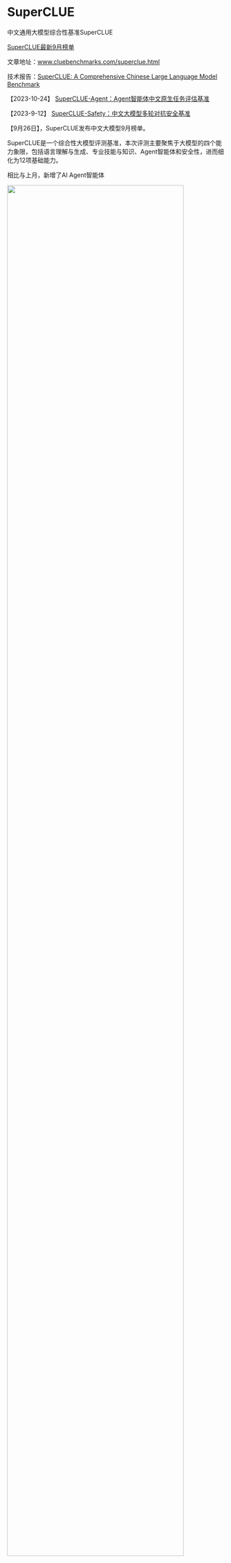 # SuperCLUE

中文通用大模型综合性基准SuperCLUE

<a href='https://www.superclueai.com' target="__blank">SuperCLUE最新9月榜单</a>

文章地址：<a href='https://www.cluebenchmarks.com/superclue.html' target="__blank">www.cluebenchmarks.com/superclue.html</a>

技术报告：<a href='https://arxiv.org/abs/2307.15020' target="__blank">SuperCLUE: A Comprehensive Chinese Large Language Model Benchmark</a>


【2023-10-24】 <a href='https://www.cluebenchmarks.com/superclue_agent.html' target="__blank">SuperCLUE-Agent：Agent智能体中文原生任务评估基准</a>


【2023-9-12】 <a href='https://github.com/CLUEbenchmark/SuperCLUE-safety' target="__blank">SuperCLUE-Safety：中文大模型多轮对抗安全基准</a>



【9月26日】，SuperCLUE发布中文大模型9月榜单。

SuperCLUE是一个综合性大模型评测基准，本次评测主要聚焦于大模型的四个能力象限，包括语言理解与生成、专业技能与知识、Agent智能体和安全性，进而细化为12项基础能力。

相比与上月，新增了AI Agent智能体

<img src="https://github.com/CLUEbenchmark/SuperCLUE/blob/main/resources/superclue_idea.jpeg"  width="90%" height="90%"></img>

### SuperCLUE能力评估结构图
<img src="https://github.com/CLUEbenchmark/SuperCLUE/blob/main/resources/category09.png"  width="60%" height="60%"></img>

### SuperCLUE多维度测评方案
<img src="https://github.com/CLUEbenchmark/SuperCLUE/blob/main/resources/r2309/superclue_mlitisystem.png"  width="90%" height="90%"></img>


### 为什么新增AI Agent智能体能力？

AI agent（智能体）是当前与大语言模型相关的前沿研究热点，拥有类似贾维斯等科幻电影中人类超级助手的能力，可以根据需求自主的完成任务。
然而，面向AI agent智能体，缺乏针对中文大模型的广泛评估。为了解决这一问题，我们在SuperCLUE新的榜单中新增了AI agent智能体能力的测评。
这个榜单将重点评估AI agent在【工具使用】和【任务规划】两个关键能力上的表现，这项工作旨在为评估中文大模型作为智能体的表现提供一个基础和可能。

### SuperCLUE总排行榜（2023年9月）

| 排名 | 模型 | 机构 | 总分 | OPEN<br/>多轮开放问题 | OPT<br/>客观题 | 许可 |
|:---:|:---:|:---:|:---:|:---:|:---:|:---:|
| - | GPT4 | OpenAI | 83.2 | 84.28 | 81.58 | 闭源 |
| - | gpt-3.5-turbo | OpenAI | 63.74 | 61.82 | 66.61 | 闭源 |
| - | Claude2 | Authropic | 62.98 | 60.57 | 66.6 | 闭源 |
| 🏅️ | SenseChat 3.0 | 商汤科技 | 62.75 | 54.29 | 75.45 | 闭源 |
| 🥈 | 文心一言(v2.3.1) | 百度 | 62.61 | 53.72 | 75.93 | 闭源 |
| 🥉 | ChatGLM2-Pro | 清华&智谱AI | 62.12 | 54.31 | 73.84 | 闭源 |
| 4 | vivoLM | vivo | 58.29 | 47.67 | 74.21 | 闭源 |
| 5 | Baichuan2-13B-Chat | 百川智能 | 58.03 | 52.45 | 66.4 | 开源 |
| 6 | MiniMax-Abab5.5 | MiniMax | 57.18 | 46.31 | 73.48 | 闭源 |
| 7 | 豆包 | 字节跳动 | 57.13 | 48.65 | 69.86 | 闭源 |
| 8 | Baichuan2-7B-Chat | 百川智能 | 50.11 | 42.28 | 61.86 | 开源 |
| 9 | 讯飞星火(v4.0) | 科大讯飞 | 50.06 | 40.64 | 64.2 | 闭源 |
| 10 | 通义千问(v1.0.7) | 阿里巴巴 | 49.07 | 33.78 | 72 | 闭源 |
| 11 | OpenBuddy-Llama2-70B | OpenBuddy | 44.29 | 30.84 | 64.46 | 开源 |
| 12 | Qwen-7B-Chat | 阿里巴巴 | 40.14 | 23.59 | 64.97 | 开源 |
| 13 | Chinese-Alpaca-2-13B | yiming cui | 39.81 | 32.64 | 50.56 | 开源 |
| 14 | ChatGLM2-6B | 清华&智谱AI | 38.41 | 25.49 | 57.8 | 开源 |
| 15 | ERNIE-3.5-Turbo | 百度 | 37.76 | 24.81 | 57.19 | 闭源 |
| 16 | 360GPT_S2_V94 | 360 | 37.11 | 18.97 | 64.32 | 闭源 |
| - | Llama-2-13B-Chat | Meta | 31.63 | 29.83 | 34.33 | 开源 |

本次评测选取了目前国内外最具代表性的20个通用大语言模型，9月评测数据集为全新的3458道测试题。

### SuperCLUE-OPEN多轮开放问题排行榜（2023年9月）
| 排名 | 模型 | 机构 | OPEN分数 | 语言理解与生成 | 专业技能与知识 | AI智能体 | 安全性 | 许可 |
|:---:|:---:|:---:|:---:|:---:|:---:|:---:|:---:|:---:|
| - | GPT4 | OpenAI | 84.28 | 100 | 90.51 | 91.67 | 81.25 | 闭源 |
| - | gpt-3.5-turbo | OpenAI | 61.82 | 72.22 | 63.29 | 66.65 | 50.12 | 闭源 |
| - | Claude2 | Authropic | 60.57 | 98.15 | 71.84 | 66.67 | 30.21 | 闭源 |
| 🏅️ | ChatGLM2-Pro | 清华&智谱AI | 54.31 | 79.63 | 48.73 | 55.56 | 67.71 | 闭源 |
| 🥈 | SenseChat 3.0 | 商汤科技 | 54.29 | 88.89 | 56.65 | 69.7 | 43.75 | 闭源 |
| 🥉 | 文心一言(v2.3.1) | 百度 | 53.72 | 87.96 | 56.33 | 56.94 | 36.96 | 闭源 |
| 4 | Baichuan2-13B-Chat | 百川智能 | 52.45 | 86.11 | 43.04 | 44.43 | 34.38 | 开源 |
| 5 | 豆包 | 字节跳动 | 48.65 | 71.3 | 53.16 | 47.22 | 59.38 | 闭源 |
| 6 | vivoLM | vivo | 47.67 | 67.59 | 52.22 | 47.14 | 51.04 | 闭源 |
| 7 | MiniMax-Abab5.5 | MiniMax | 46.31 | 56.48 | 44.3 | 54.17 | 42.71 | 闭源 |
| 8 | Baichuan2-7B-Chat | 百川智能 | 42.28 | 67.59 | 34.81 | 36.11 | 35.42 | 开源 |
| 9 | 讯飞星火(v4.0) | 科大讯飞 | 40.64 | 47.22 | 43.99 | 37.42 | 54.17 | 闭源 |
| 10 | 通义千问(v1.0.7) | 阿里巴巴 | 33.78 | 45.37 | 37.34 | 41.67 | 13.54 | 闭源 |
| 11 | Chinese-Alpaca-2-13B | yiming cui | 32.64 | 77.78 | 22.78 | 22.21 | 43.75 | 开源 |
| 12 | OpenBuddy-Llama2-70B | OpenBuddy | 30.84 | 52.78 | 40.19 | 26.37 | 31.25 | 开源 |
| - | Llama-2-13B-Chat | Meta | 29.83 | 55.56 | 21.84 | 25.12 | 44.68 | 开源 |
| 13 | ChatGLM2-6B | 清华&智谱AI | 25.49 | 50.93 | 26.27 | 26.39 | 40.62 | 开源 |
| 14 | ERNIE-3.5-Turbo | 百度 | 24.81 | 35.19 | 21.2 | 37.5 | 51.01 | 闭源 |
| 15 | Qwen-7B-Chat | 阿里巴巴 | 23.59 | 50 | 21.2 | 27.14 | 21.88 | 开源 |
| 16 | 360GPT_S2_V94 | 360|18.97 |35.19 |16.77 |24.98 | 32.29| 闭源|

OPEN分数计算方法：与代表性领先模型（如3.5）对战后，根据胜、和和败的计算出得分，胜利得3分，和得1分，负不得分。

计算公式 =（胜利次数 * 3分 + 和次数 * 1分）/ (2分 * 对战次数)，且满分上限为100分。


### SuperCLUE-OPT三大能力客观题排行榜（2023年9月）

| 排名 | 模型 | 机构 | OPT分数 | 基础能力 | 中文特性 | 学术与专业能力 |  
| :---: | :---: | :---: | :---: | :---: | :---: | :---: |  
| - | GPT4 | OpenAI | 81.58 | 88.13 | 80.09 | 75.35 | 
| 🏅️ | 文心一言(v2.3.1) | 百度 | 75.93 | 82.64 | 83.2 | 58.11 | 
| 🥈 | SenseChat 3.0 | 商汤科技 | 75.45 | 82.3 | 80.04 | 61.71 | 
| 🥉 | vivoLM | vivo | 74.21 | 79.27 | 81.22 | 59.2 | 
| 4 | ChatGLM2-Pro | 清华&智谱AI | 73.84 | 79.68 | 80.94 | 57.71 |  
| 5 | MiniMax-Abab5.5 | MiniMax | 73.48 | 79.31 | 80.76 | 57.14 |  
| 6 | 通义千问(v1.0.7) | 阿里巴巴 | 72 | 78.17 | 78.75 | 54.65 |  
| 7 | 豆包 | 字节跳动 | 69.86 | 78.21 | 77.44 | 49.88 |  
| 8 | gpt-3.5-turbo | OpenAI | 66.61 | 74.65 | 69.24 | 53.43 | 
| - | Claude2 | Authropic | 66.6 | 75 | 66.67 | 56.23 | 
| 9 | Baichuan2-13B-Chat | 百川智能 | 66.4 | 71.61 | 75.14 | 49.02 | 
| 10 | Qwen-7B-Chat | 阿里巴巴 | 64.97 | 72.17 | 73.61 | 45.12 | 
| 11 | OpenBuddy-Llama2-70B | OpenBuddy | 64.46 | 75.34 | 65.79 | 49.71 | 
| 13 | 360GPT_S2_V94 | 360 | 64.32 | 69.8 | 73.52 | 44.81 | 
| 12 | 讯飞星火(v4.0) | 科大讯飞 | 64.2 | 73.24 | 69.37 | 45.73 |  
| 14 | Baichuan2-7B-Chat | 百川智能 | 61.86 | 65.91 | 71.73 | 44.41 | 
| 15 | ChatGLM2-6B | 清华&智谱AI | 57.8 | 66.95 | 62.73 | 40.37 |  
| 16 | ERNIE-3.5-Turbo | 百度 | 57.19 | 63.74 | 65.76 | 38.69 | 
| 17 | Chinese-Alpaca-2-13B | yiming cui | 50.56 | 56.4 | 54.08 | 38.97 | 
| - | Llama-2-13B-Chat | Meta | 34.33 | 41.81 | 30.13 | 30.11 | 

OPT分数，根据题目的得分汇总而来（每个题目的得分/总题目数）；每一个题目属于三大能力之前，每个能力下面至少有10项子任务

### SuperCLUE十大基础能力排行榜（2023年9月）

| 模型名称 | 机构 | 计算 | 逻辑<br/>推理 | 代码 | 知识<br/>百科 | 语言理解<br/> | 对话 | 生成<br/>创作 | 角色扮演 |AI Agent | 安全 |
| :-: | :-: | :-: | :-: | :-: | :-: | :-: | :-: | :-: | :-: | :-: | :-: |
| GPT4 | OpenAI | 71.88 | 96.25 | 100 | 100 | 100 | 43.75 | 73.61 | 41.67 | 91.67 | 81.25 |
| ChatGLM2-Pro | 清华&智谱AI | 45.87 | 47.5 | 33.75 | 75 | 79.63 | 51.25 | 37.5 | 38.89 | 55.56 | 67.71 |
| 豆包 | 字节跳动 | 45.83 | 78.75 | 48.75 | 36.67 | 71.3 | 28.75 | 20.83 | 30.56 | 47.22 | 59.38 |
| 讯飞星火(v4.0) | 科大讯飞 | 45.76 | 47.5 | 56.25 | 20 | 47.22 | 21.25 | 38.89 | 22.22 | 37.42 | 54.17 |
| vivoLM | vivo | 40.62 | 45 | 71.25 | 55 | 67.59 | 31.25 | 31.94 | 27.78 | 47.14 | 51.04 |
| ERNIE-3.5-Turbo | 百度 | 12.5 | 36.25 | 23.75 | 11.67 | 35.19 | 11.25 | 11.11 | 4.17 | 37.5 | 51.01 |
| gpt-3.5-turbo | OpenAI | 52.08 | 70 | 62.5 | 73.33 | 72.22 | 51.25 | 69.44 | 51.39 | 66.67 | 50.12 |
| Llama-2-13B-Chat | Meta | 16.67 | 21.25 | 25 | 26.67 | 55.56 | 20 | 23.61 | 26.39 | 25.12 | 44.68 |
| SenseChat 3.0 | 商汤科技 | 41.65 | 72.5 | 67.5 | 45 | 88.89 | 33.75 | 30.56 | 25 | 69.7 | 43.75 |
| Chinese-Alpaca-2-13B | yiming cui | 9.38 | 35 | 23.75 | 26.67 | 77.78 | 20 | 36.11 | 12.5 | 22.21 | 43.75 |
| MiniMax-Abab5.5 | MiniMax | 32.29 | 62.5 | 51.25 | 66.67 | 56.48 | 27.5 | 50 | 23.61 | 54.17 | 42.71 |
| ChatGLM2-6B | 清华&智谱AI | 33.31 | 42.5 | 6.25 | 20 | 50.93 | 7.5 | 4.17 | 4.17 | 26.39 | 40.62 |
| 文心一言(v2.3.1) | 百度 | 45.91 | 52.5 | 75 | 53.33 | 87.96 | 30 | 48.61 | 36.11 | 56.94 | 36.96 |
| Baichuan2-7B-Chat | 百川智能 | 29.17 | 33.75 | 32.5 | 48.33 | 67.59 | 61.25 | 37.5 | 36.11 | 36.11 | 35.42 |
| Baichuan2-13B-Chat | 百川智能 | 19.79 | 37.5 | 61.25 | 63.33 | 86.11 | 57.5 | 68.06 | 54.17 | 44.43 | 34.38 |
| 360GPT_S2_V94 | 360 | 8.33 | 36.25 | 11.25 | 11.67 | 35.19 | 5 | 8.33 | 5.56 | 24.98 | 32.29 |
| OpenBuddy-Llama2-70B | OpenBuddy | 36.46 | 41.25 | 53.75 | 26.67 | 52.78 | 16.25 | 4.17 | 2.78 | 26.37 | 31.25 |
| Claude2 | Authropic | 73.96 | 77.5 | 62.5 | 73.33 | 98.15 | 58.75 | 34.72 | 15.28 | 66.67 | 30.21 |
| Qwen-7B-Chat | 阿里巴巴 | 14.58 | 32.5 | 18.75 | 20 | 50 | 12.5 | 19.44 | 9.72 | 27.14 | 21.88 |
| 通义千问(v1.0.7) | 阿里巴巴 | 41.61 | 35 | 26.25 | 48.33 | 45.37 | 15 | 43.06 | 30.56 | 41.67 | 13.54 |

AI Agent: AI Agent智能体能力，包括工具使用、任务规划； 语言理解，包括语言理解与抽取

### SuperCLUE开源模型排行榜（2023年9月）
| 排名 | 模型 | 机构 | 总分 | OPEN<br/>多轮开放问题 | OPT<br/>三大能力客观题 | 许可 |
| :-: | :-: | :-: | :-: | :-: | :-: | :-: |
| - | GPT4 | OpenAI | 83.2 | 84.28 | 81.58 | 闭源 |
| - | gpt-3.5-turbo | OpenAI | 63.74 | 61.82 | 66.61 | 闭源 |
| - | Claude2 | Authropic | 62.98 | 60.57 | 66.6 | 闭源 |
| 🏅️ | Baichuan2-13B-Chat | 百川智能 | 58.03 | 52.45 | 66.4 | 开源 |
| 🥈 | Baichuan2-7B-Chat | 百川智能 | 50.11 | 42.28 | 61.86 | 开源 |
| 🥉 | OpenBuddy-Llama2-70B | OpenBuddy | 44.29 | 30.84 | 64.46 | 开源 |
| 4 | Qwen-7B-Chat | 阿里巴巴 | 40.14 | 23.59 | 64.97 | 开源 |
| 5 | Chinese-Alpaca-2-13B | yiming cui | 39.81 | 32.64 | 50.56 | 开源 |
| 6 | ChatGLM2-6B | 清华&智谱AI | 38.41 | 25.49 | 57.8 | 开源 |
| - | Llama-2-13B-Chat | Meta | 31.63 | 29.83 | 34.33 | 开源 |

------------------------------------------------------------------------------------------------------------------------
#### 四大维度上的成绩（语言理解与生成排行榜、专业技能与知识、AI Agent-智能体、大模型安全性）：

### SuperCLUE语言理解与生成排行榜（2023年9月）
| 排名 | 模型名称 | 总分 | 语言理解与抽取 | 生成与创作 | 上下文对话 | 角色扮演 |
| :-: | :-: | :-: | :-: | :-: | :-: | :-: |
| - | GPT4 | 77.11 | 100 | 73.61 | 43.75 | 41.67 |
| 🏅️ | Baichuan2-13B-Chat | 68.37 | 86.11 | 68.06 | 57.5 | 54.17 |
| - | gpt-3.5-turbo | 62.05 | 72.22 | 69.44 | 51.25 | 51.39 |
| - | Claude2 | 56.93 | 98.15 | 34.72 | 58.75 | 15.28 |
| 🥈 | ChatGLM2-Pro | 54.82 | 79.63 | 37.5 | 51.25 | 38.89 |
| 🥉 | 文心一言(v2.3.1) | 54.22 | 87.96 | 48.61 | 30 | 36.11 |
| 4 | Baichuan2-7B-Chat | 52.71 | 67.59 | 37.5 | 61.25 | 36.11 |
| 5 | SenseChat 3.0 | 49.1 | 88.89 | 30.56 | 33.75 | 25 |
| 6 | vivoLM | 42.47 | 67.59 | 31.94 | 31.25 | 27.78 |
| 7 | 豆包 | 41.27 | 71.3 | 20.83 | 28.75 | 30.56 |
| 8 | MiniMax-Abab5.5 | 40.96 | 56.48 | 50 | 27.5 | 23.61 |
| 9 | Chinese-Alpaca-2-13B | 40.66 | 77.78 | 36.11 | 20 | 12.5 |
| 10 | 通义千问(v1.0.7) | 34.34 | 45.37 | 43.06 | 15 | 30.56 |
| - | Llama-2-13B-Chat | 33.73 | 55.56 | 23.61 | 20 | 26.39 |
| 11 | 讯飞星火(v4.0) | 33.73 | 47.22 | 38.89 | 21.25 | 22.22 |
| 12 | Qwen-7B-Chat | 25.6 | 50 | 19.44 | 12.5 | 9.72 |
| 13 | OpenBuddy-Llama2-70B | 22.59 | 52.78 | 4.17 | 16.25 | 2.78 |
| 14 | ChatGLM2-6B | 20.18 | 50.93 | 4.17 | 7.5 | 4.17 |
| 15 | ERNIE-3.5-Turbo | 17.47 | 35.19 | 11.11 | 11.25 | 4.17 |
| 16 | 360GPT_S2_V94 | 15.66 | 35.19 | 8.33 | 5 | 5.56 |


### SuperCLUE专业技能与知识排行榜（2023年9月）

| 排名 | 模型名称 | 总分 | 计算 | 逻辑与推理 | 代码 | 知识与百科 |
| :-: | :-: | :-: | :-: | :-: | :-: | :-: |
| - | Claude2 | 71.84 | 73.96 | 77.5 | 62.5 | 73.33 |
| - | GPT4 | 90.51 | 71.88 | 96.25 | 100 | 100 |
| - | gpt-3.5-turbo | 63.29 | 52.08 | 70 | 62.5 | 73.33 |
| 🥈 | 文心一言(v2.3.1) | 56.33 | 45.91 | 52.5 | 75 | 53.33 |
| 🥉 | 豆包 | 53.16 | 45.87 | 78.75 | 48.75 | 36.67 |
| 5 | ChatGLM2-Pro | 48.73 | 45.83 | 47.5 | 33.75 | 75 |
| 7 | 讯飞星火(v4.0) | 43.99 | 45.76 | 47.5 | 56.25 | 20 |
| 🏅️ | SenseChat 3.0 | 56.65 | 41.65 | 72.5 | 67.5 | 45 |
| 10 | 通义千问(v1.0.7) | 37.34 | 41.61 | 35 | 26.25 | 48.33 |
| 4 | vivoLM | 52.22 | 40.62 | 45 | 71.25 | 55 |
| 9 | OpenBuddy-Llama2-70B | 40.19 | 36.46 | 41.25 | 53.75 | 26.67 |
| 12 | ChatGLM2-6B | 26.27 | 33.31 | 42.5 | 6.25 | 20 |
| 6 | MiniMax-Abab5.5 | 44.3 | 32.29 | 62.5 | 51.25 | 66.67 |
| 11 | Baichuan2-7B-Chat | 34.81 | 29.17 | 33.75 | 32.5 | 48.33 |
| 8 | Baichuan2-13B-Chat | 43.04 | 19.79 | 37.5 | 61.25 | 63.33 |
| - | Llama-2-13B-Chat | 21.84 | 16.67 | 21.25 | 25 | 26.67 |
| 15 | Qwen-7B-Chat | 21.2 | 14.58 | 32.5 | 18.75 | 20 |
| 14 | ERNIE-3.5-Turbo | 21.2 | 12.5 | 36.25 | 23.75 | 11.67 |
| 13 | Chinese-Alpaca-2-13B | 22.78 | 9.38 | 35 | 23.75 | 26.67 |
| 16 | 360GPT_S2_V94 | 16.77 | 8.33 | 36.25 | 11.25 | 11.67 |

### SuperCLUE-Agent智能体能力排行榜（2023年9月）

| 排名 | 模型名称 | 总分 | 工具使用 | 任务规划 |
| :---: | :----: | :---: | :---: | :---: |
| - | GPT4 | 91.67 | 94.44 | 88.89 |
| 🏅️ | SenseChat 3.0 | 69.7 | 46.67 | 87.72 |
| - | Claude2 | 66.67 | 63.89 | 69.44 |
| - | gpt-3.5-turbo | 66.65 | 63.83 | 69.12 |
| 🥈 | 文心一言(v2.3.1) | 56.94 | 44.12 | 69.44 |
| 🥉 | ChatGLM2-Pro | 55.56 | 66.43 | 44.41 |
| 4 | MiniMax-Abab5.5 | 54.17 | 58.31 | 50.23 |
| 5 | 豆包 | 47.22 | 52.78 | 41.67 |
| 6 | vivoLM | 47.14 | 50.24 | 44.43 |
| 7 | Baichuan2-13B-Chat | 44.43 | 63.89 | 25.01 |
| 8 | 通义千问(v1.0.7) | 41.67 | 52.78 | 30.56 |
| 9 | ERNIE-3.5-Turbo | 37.5 | 44.34 | 30.51 |
| 10 | 讯飞星火(v4.0) | 37.42 | 44.24 | 30.43 |
| 11 | Baichuan2-7B-Chat | 36.11 | 41.67 | 30.56 |
| 12 | Qwen-7B-Chat | 27.14 | 17.65 | 36.01 |
| 13 | ChatGLM2-6B | 26.39 | 27.78 | 25 |
| 14 | OpenBuddy-Llama2-70B | 26.37 | 22.21 | 30.56 |
| - | Llama-2-13B-Chat | 25.12 | 38.89 | 11.11 |
| 15 | 360GPT_S2_V94 | 24.98 | 19.43 | 30.56 |
| 16 | Chinese-Alpaca-2-13B | 22.21 | 19.42 | 25.13 |

### SuperCLUE安全性排行榜（2023年9月）

| 排名 | 模型 | 总分 | 传统安全 | 指令攻击 |
| :---: | :---: | :---: | :---: | :---: |
| - | GPT4 | 81.25 | 83.93 | 77.51 |
| 🏅️ | ChatGLM2-Pro | 67.71 | 67.86 | 67.53 |
| 🥈 | 豆包 | 59.38 | 64.29 | 52.45 |
| 🥉 | 讯飞星火(v4.0) | 54.17 | 55.36 | 52.49 |
| 4 | vivoLM | 51.04 | 58.93 | 40.12 |
| 5 | ERNIE-3.5-Turbo | 51.01 | 50 | 52.51 |
| - | gpt-3.5-turbo | 50.12 | 39.29 | 65.12 |
| - | Llama-2-13B-Chat | 44.68 | 46.43 | 42.11 |
| 6 | SenseChat 3.0 | 43.75 | 50.21 | 35.12 |
| 7 | Chinese-Alpaca-2-13B | 43.75 | 35.71 | 55.24 |
| 8 | MiniMax-Abab5.5 | 42.71 | 37.5 | 52.63 |
| 9 | ChatGLM2-6B | 40.62 | 33.93 | 50.12 |
| 10 | 文心一言(v2.3.1) | 36.96 | 28.85 | 47.51 |
| 11 | Baichuan2-7B-Chat | 35.42 | 35.71 | 35.12 |
| 12 | Baichuan2-13B-Chat | 34.38 | 32.14 | 37.51 |
| 13 | 360GPT_S2_V94 | 32.29 | 16.07 | 55.23 |
| 14 | OpenBuddy-Llama2-70B | 31.25 | 26.79 | 37.56 |
| - | Claude2 | 30.21 | 39.29 | 17.57 |
| 15 | Qwen-7B-Chat | 21.88 | 16.07 | 30.01 |
| 16 | 通义千问(v1.0.7) | 13.54 | 3.57 | 27.59 |


### 9月测评改进

#### 1. 模型变动
1）新增商汤商量SenseChat 3.0大模型、vivo的vivoLM大模型、字节跳动的豆包大模型。
 
2）本次评测了百度的两个版本模型，分别为网页版文心一言(v2.3.1)与API版本ERNIE-3.5-Turbo。（注：过去8月份OPT选择题评测的是ERNIE-3.5-Turbo的API，OPEN开放问题评测的是文心一言的网页版）。

3）ChatGLM闭源模型由ChatGLM-130B升级为ChatGLM2-Pro。

具体被测模型的配置信息见Github的ModelCard。Github地址：https://github.com/CLUEbenchmark/SuperCLUE

#### 2. 评测任务变动
本月评测任务新增AI智能体，重点评估AI Agent在【工具使用】和【任务规划】两个关键能力上的表现。

#### 3. 评分机制变动
SuperCLUE结合大模型市场技术进展及国内外评测基准现状，对综合性评测总分评分逻辑进行优化。

1）多轮开放评测OPEN评分标准：在与基线模型对战过程中，我们认为胜的情况价值意义更大。所以，本次OPEN测评将胜（1分）调整为胜（3分）。如一道题目对战，胜得3分，平局得1分，负得0分。

2）我们发现客观选择题并不能考察中文大模型的真实综合能力，多轮主观题的能力尤为重要，所以我们在计算总分时，将OPEN的权重由50%提升至60%。


### 示例
#### 能力1：语义理解与抽取

这是一种语言能力，能够理解并解析输入的文字信息的含义。模型需要能够识别短语、句子、段落的含义，同时还要能从更大的文本块中抽取关键信息和主题。

##### 多轮对话示例

<img src="https://github.com/CLUEbenchmark/SuperCLUE/blob/main/resources/r2309/image_nlp.png"  width="100%" height="100%"></img>

注：本示例中可同时评测多轮对话能力

#### 能力2：AI agent（智能体）能力

AI agent（智能体）是当前与大语言模型相关的前沿研究热点，拥有类似贾维斯等科幻电影中人类超级助手的能力，可以根据需求自主的完成任务。

重点评估AI agent在【工具使用】和【任务规划】两个关键能力上的表现

##### 示例

<img src="https://github.com/CLUEbenchmark/SuperCLUE/blob/main/resources/r2309/image_agent.png"  width="100%" height="100%"></img>


#### 能力3：上下文对话

这是一种语言能力，需要理解并记住前面的对话信息，以便在回答中保持连贯性。这涉及到理解对话的整体流程和上下文环境，或生成相应的对话。

##### 示例

<img src="https://github.com/CLUEbenchmark/SuperCLUE/blob/main/resources/r2309/image_dial.png"  width="100%" height="100%"></img>

#### 能力4：生成与创作

这是一种语言能力，能够创造新的文本内容，如文章、文案、短故事、诗歌。这涉及到创造性地运用语言，同时还要考虑到风格、语境和目标读者。

##### 示例
<img src="https://github.com/CLUEbenchmark/SuperCLUE/blob/main/resources/r2309/image_generate.png"  width="100%" height="100%"></img>


#### 能力5：知识与百科

这是一种知识能力，能够像百科全书一样提供知识信息。这涉及到理解和回答关于广泛主题的问题，以及提供准确、详细和最新的信息。

##### 示例

<img src="https://github.com/CLUEbenchmark/SuperCLUE/blob/main/resources/r2309/image_knowledge.png"  width="100%" height="100%"></img>


#### 能力6：代码

这是一种专业能力，能够理解和生成编程代码。这涉及到理解多种编程语言的语法、结构和习惯，以及如何解决编程问题。

##### 多轮对话示例

<img src="https://github.com/CLUEbenchmark/SuperCLUE/blob/main/resources/r2309/image_code.png"  width="100%" height="100%"></img>

注：本示例中可同时评测多轮对话能力

#### 能力7：逻辑与推理

这是一种专业能力，能够理解和应用逻辑原则进行推理。这涉及到分析问题、识别问题及推理。

##### 示例

<img src="https://github.com/CLUEbenchmark/SuperCLUE/blob/main/resources/r2309/image_logic.png"  width="100%" height="100%"></img>


####  能力8：计算

这是一种专业能力，使其能够执行数学运算，如加法、减法、乘法和除法，甚至更复杂的数学问题。这涉及到理解数学问题的表述，以及如何步骤地解决这些问题。

##### 多轮对话示例

<img src="https://github.com/CLUEbenchmark/SuperCLUE/blob/main/resources/r2309/image_compute.png"  width="100%" height="100%"></img>

注：本示例中可同时评测多轮对话能力

####  能力9：角色扮演

这是一种感知能力，使其能够在特定的模拟环境或情景中扮演一个角色。这涉及到理解特定角色的行为、说话风格，以及在特定情境下的适当反应。

##### 示例

<img src="https://github.com/CLUEbenchmark/SuperCLUE/blob/main/resources/r2309/image_roleplay.png"  width="100%" height="100%"></img>


####   能力10：安全

这是一种安全能力，防止生成可能引起困扰或伤害的内容。这涉及到识别和避免可能包含敏感或不适当内容的请求，以及遵守用户的隐私和安全政策。

##### 示例

<img src="https://github.com/CLUEbenchmark/SuperCLUE/blob/main/resources/r2309/image_safety.png"  width="100%" height="100%"></img>

### 8月榜单更新情况
1.综合性：将OPEN多轮开放问题与OPT三大能力客观题进行了结合起来，作为8月榜单；

2.模型细节：Baichuan-13B-Chat使用了是最新的模型权重，具体见huggingface的权重；文心一言，OPT三大能力客观题使用的是API（Ernie-3.5-turbo）；
  360使用的是api版本；

3.模型更新：去除了一些前期大家比较关注但当前活跃度不高的模型，如MOSS，BELLE等；加入了一些如Qwen-7B-Chat和3个Llam2相关模型。
